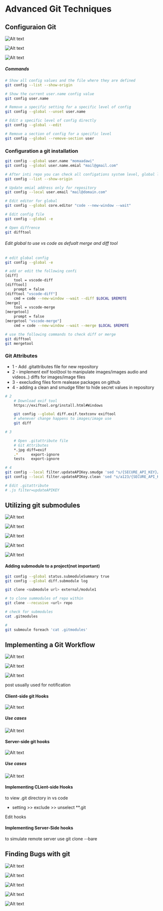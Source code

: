 # Advanced Git Techniques
## Configuraion Git
![Alt text](images/image.png)

![Alt text](images/image-1.png)

![Alt text](images/image-2.png)

##### Commands
```bash
# Show all config values and the file where they are defined
git config --list --show-origin

# Show the current user.name config value
git config user.name

# Remove a specific setting for a specific level of config
git config --global --unset user.name

# Edit a specific level of config directly
git config --global --edit

# Remove a section of config for a specific level
git config --global --remove-section user
```

### Configuration a git installation
```bash
git config --global user.name "momaadawi"
git config --global user.name.emial "mail@gmail.com"

# After inti repo you can check all configations system level, global level and local level key
git config --list --show-origin

# Update emial address only for repository
git config --local user.email "mail@domain.com"

# Edit editor for global
git config --global core.editor "code --new-window --wait"

# Edit config file
git config --global -e

# Open diffrence 
git difftool
```

###### Edit global to use vs code as defualt merge and diff tool
```bash
# edit global config
git config --global -e

# add or edit the following confi
[diff]
	tool = vscode-diff
[difftool]
	prompt = false
[difftool "vscode-diff"]
	cmd = code --new-window --wait --diff $LOCAL $REMOTE
[merge]
	tool = vscode-merge
[mergetool]
	prompt = false
[mergetool "vscode-merge"]
	cmd = code --new-window --wait --merge $LOCAL $REMOTE

# use the following commands to check diff or merge
git difftool
git mergetool
```

### Git Attributes
* 1 - Add .gitattributes file for new repository
* 2 - implement exif tool(tool to manipulate images/images audio and videos..) diffs for images/image files
* 3 - execluding files form realease packages on github
* 4 - adding a clean and smudge filter to hide secret values in repository

```bash
# 2
    # Download exif tool 
    https://exiftool.org/install.html#Windows

    git config --global diff.exif.textconv exiftool
    # whenever change happens to images/image use
    git diff

# 3

    # Open .gitattribute file
    # Git Attributes
    *.jpg diff=exif
    .*      export-ignore
    tests   export-ignore

# 4
git config --local filter.updateAPIKey.smudge 'sed "s/{SECURE_API_KEY}/a123/"'
git config --local filter.updateAPIKey.clean 'sed "s/a123/{SECURE_API_KEY}/"'

# Edit .gitattribute
# .js filter=updateAPIKEY
```

## Utilizing git submodules
![Alt text](images/image-3.png)

![Alt text](images/image-4.png)

![Alt text](images/image-5.png)

![Alt text](images/image-6.png)

![Alt text](images/image-7.png)

#### Adding submodule to a project(not important)
```bash
git config --global status.submoduleSummary true
git config --global diff.submodule log

git clone <submodule url> external/module1

# to clone summodules of repo within
git clone --recusive <url> repo

# check for submodules
cat .gitmodules

#
git submoule foreach 'cat .gitmodules'

```

## Implementing a Git Workflow
![Alt text](images/image-8.png)

![Alt text](images/image-9.png)

![Alt text](images/image-10.png)
>
post usually used for notification
>

#### Client-side git Hooks
![Alt text](images/image-11.png)

##### Use cases
![Alt text](images/image-12.png)

#### Server-side git hooks
![Alt text](images/image-13.png)

##### Use cases
![Alt text](images/image-14.png)

#### Implementing CLient-side Hooks
to view .git directory in vs code
- setting >> exclude >> unselect **.git

Edit hooks

#### Implementing Server-Side hooks
to simulate remote server use
git clone --bare <repo-url> <output folder>  

## Finding Bugs with git
![Alt text](images/image-15.png)

![Alt text](images/image-16.png)

![Alt text](images/image-17.png)

![Alt text](images/image-18.png)

![Alt text](images/image-19.png)
